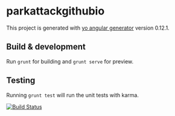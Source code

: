 # parkattackgithubio

This project is generated with [yo angular generator](https://github.com/yeoman/generator-angular)
version 0.12.1.

## Build & development

Run `grunt` for building and `grunt serve` for preview.

## Testing

Running `grunt test` will run the unit tests with karma.

[![Build Status](https://travis-ci.org/parkattack/parkattack.ng.svg?branch=master)](https://travis-ci.org/parkattack/parkattack.ng)
